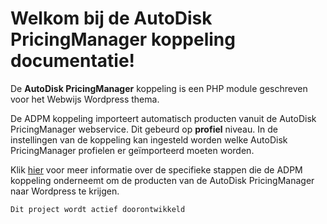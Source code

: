 # Welkom bij de AutoDisk PricingManager koppeling documentatie!

De **AutoDisk PricingManager** koppeling is een PHP module geschreven voor het Webwijs Wordpress thema.

De ADPM koppeling importeert automatisch producten vanuit de AutoDisk PricingManager webservice. Dit gebeurd op **profiel** niveau. In de instellingen van de koppeling kan ingesteld worden welke AutoDisk PricingManager profielen er geïmporteerd moeten worden.

Klik [hier](stappen) voor meer informatie over de specifieke stappen die de ADPM koppeling onderneemt om de producten van de AutoDisk PricingManager naar Wordpress te krijgen.

    Dit project wordt actief doorontwikkeld

